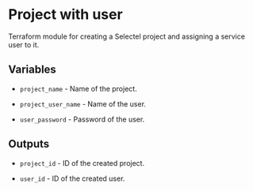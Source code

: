 # Project with user

Terraform module for creating a Selectel project and assigning a service user to it.

## Variables

  * `project_name` - Name of the project.

  * `project_user_name` - Name of the user.

  * `user_password` - Password of the user.

## Outputs

  * `project_id` - ID of the created project.

  * `user_id` - ID of the created user.